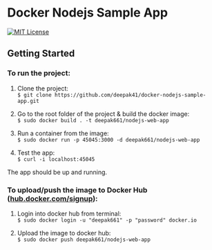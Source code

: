 # Docker Nodejs Sample App

[![MIT License](https://img.shields.io/badge/License-MIT-green.svg)](https://choosealicense.com/licenses/mit/)


## Getting Started
### To run the project:  

1. Clone the project:  
`$ git clone https://github.com/deepak41/docker-nodejs-sample-app.git`  

2. Go to the root folder of the project & build the docker image:   
`$ sudo docker build . -t deepak661/nodejs-web-app`  

3. Run a container from the image:   
`$ sudo docker run -p 45045:3000 -d deepak661/nodejs-web-app`  

3. Test the app:   
`$ curl -i localhost:45045`  

The app should be up and running. 


### To upload/push the image to Docker Hub ([hub.docker.com/signup](https://hub.docker.com/signup)):  

1. Login into docker hub from terminal:  
`$ sudo docker login -u "deepak661" -p "password" docker.io`  

2. Upload the image to docker hub:   
`$ sudo docker push deepak661/nodejs-web-app`  
